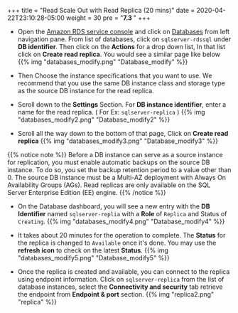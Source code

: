 +++
title = "Read Scale Out with Read Replica (20 mins)"
date = 2020-04-22T23:10:28-05:00
weight = 30
pre = "<b>7.3 </b>"
+++

* Open the [Amazon RDS  service console](https://console.aws.amazon.com/rds/home) and click on [Databases](https://console.aws.amazon.com/rds/home#databases:) from left navigation pane. From list of databases, click on `sqlserver-rdssql` under **DB identifier**. Then click on the **Actions** for a drop down list, In that list click on **Create read replica**. You would see a similar page like below
{{% img "databases_modify.png" "Database_modify" %}}


* Then Choose the instance specifications that you want to use. We recommend that you use the same DB instance class and storage type as the source DB instance for the read replica.  

* Scroll down to the **Settings** Section. For **DB instance identifier**, enter a name for the read replica. ( For Ex: `sqlserver-replica` )
{{% img "databases_modify2.png" "Database_modify2" %}}


* Scroll all the way down to the bottom of that page, Click on **Create read replica**
{{% img "databases_modify3.png" "Database_modify3" %}}

{{% notice note %}}
Before a DB instance can serve as a source instance for replication, you must enable automatic backups on the source DB instance. To do so, you set the backup retention period to a value other than 0. The source DB instance must be a Multi-AZ deployment with Always On Availability Groups (AGs). Read replicas are only available on the SQL Server Enterprise Edition (EE) engine.
{{% /notice  %}}

* On the Database dashboard, you will see a new entry with the **DB Identifier** named `sqlserver-replia` with a **Role** of `Replica` and Status of `Creating`. 
{{% img "databases_modify4.png" "Database_modify4" %}}

* It takes about 20 minutes for the operation to complete. The **Status** for the replica is changed to `Available` once it's done. You may use the **refresh icon** to check on the latest **Status**.
{{% img "databases_modify5.png" "Database_modify5" %}}

* Once the replica is created and available, you can connect to the replica using endpoint information. Click on `sqlserver-replica` from the list of  database instances, select the **Connectivity and security** tab retrieve the endpoint from  **Endpoint & port** section.
{{% img "replica2.png" "replica" %}}
